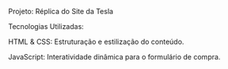 Projeto: Réplica do Site da Tesla
 
Tecnologias Utilizadas:

HTML & CSS: Estruturação e estilização do conteúdo.

JavaScript​: Interatividade dinâmica para o formulário de compra.
